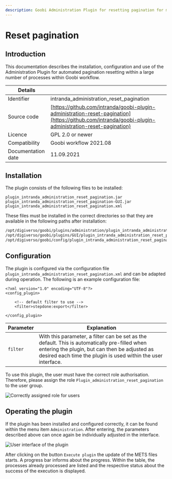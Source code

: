 ```yaml
---
description: Goobi Administration Plugin for resetting pagination for multiple processes
---
```


# Reset pagination

## Introduction

This documentation describes the installation, configuration and use of the Administration Plugin for automated pagination resetting within a large number of processes within Goobi workflow.

| Details            |                                                                                                                                                      |
| ------------------ | ---------------------------------------------------------------------------------------------------------------------------------------------------- |
| Identifier         | intranda\_administration\_reset\_pagination                                                                                                          |
| Source code        | [https://github.com/intranda/goobi-plugin-administration-reset-pagination](https://github.com/intranda/goobi-plugin-administration-reset-pagination) |
| Licence            | GPL 2.0 or newer                                                                                                                                     |
| Compatibility      | Goobi workflow 2021.08                                                                                                                               |
| Documentation date | 11.09.2021                                                                                                                                           |

## Installation

The plugin consists of the following files to be installed:

```
plugin_intranda_administration_reset_pagination.jar
plugin_intranda_administration_reset_pagination-GUI.jar
plugin_intranda_administration_reset_pagination.xml
```

These files must be installed in the correct directories so that they are available in the following paths after installation:

```bash
/opt/digiverso/goobi/plugins/administration/plugin_intranda_administration_reset_pagination.jar
/opt/digiverso/goobi/plugins/GUI/plugin_intranda_administration_reset_pagination-GUI.jar
/opt/digiverso/goobi/config/plugin_intranda_administration_reset_pagination.xml
```

## Configuration

The plugin is configured via the configuration file `plugin_intranda_administration_reset_pagination.xml` and can be adapted during operation. The following is an example configuration file:

```markup
<?xml version="1.0" encoding="UTF-8"?>
<config_plugin>

    <!-- default filter to use -->
    <filter>stepdone:export</filter>

</config_plugin>
```

| Parameter | Explanation                                                                                                                                                                                                     |
| --------- | --------------------------------------------------------------------------------------------------------------------------------------------------------------------------------------------------------------- |
| `filter`  | With this parameter, a filter can be set as the default. This is automatically pre-filled when entering the plugin, but can then be adjusted as desired each time the plugin is used within the user interface. |

To use this plugin, the user must have the correct role authorisation. Therefore, please assign the role `Plugin_administration_reset_pagination` to the user group.

![Correctly assigned role for users](../.gitbook/assets/intranda\_administration\_reset\_pagination1\_en.png)

## Operating the plugin

If the plugin has been installed and configured correctly, it can be found within the menu item `Administration`. After entering, the parameters described above can once again be individually adjusted in the interface.

![User interface of the plugin](../.gitbook/assets/intranda\_administration\_reset\_pagination2\_en.png)

After clicking on the button `Execute plugin` the update of the METS files starts. A progress bar informs about the progress. Within the table, the processes already processed are listed and the respective status about the success of the execution is displayed.
